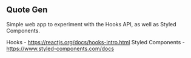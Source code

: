 ## Quote Gen

Simple web app to experiment with the Hooks API, as well as Styled Components.

Hooks - https://reactjs.org/docs/hooks-intro.html
Styled Components - https://www.styled-components.com/docs
